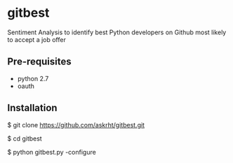 gitbest
=======

Sentiment Analysis to identify best Python developers on Github most likely to accept a job offer

Pre-requisites
--------------
- python 2.7
- oauth

Installation
------------
  $ git clone https://github.com/askrht/gitbest.git

  $ cd gitbest

  $ python gitbest.py -configure


